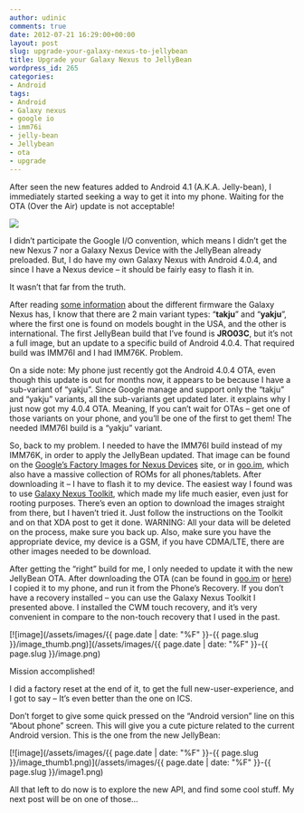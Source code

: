 ```yaml
---
author: udinic
comments: true
date: 2012-07-21 16:29:00+00:00
layout: post
slug: upgrade-your-galaxy-nexus-to-jellybean
title: Upgrade your Galaxy Nexus to JellyBean
wordpress_id: 265
categories:
- Android
tags:
- Android
- Galaxy nexus
- google io
- imm76i
- jelly-bean
- Jellybean
- ota
- upgrade
---
```


After seen the new features added to Android 4.1 (A.K.A. Jelly-bean), I immediately started seeking a way to get it into my phone. Waiting for the OTA (Over the Air) update is not acceptable! 

![](http://hothardware.com/newsimages/Item21886/Jelly_Bean.jpg)

I didn’t participate the Google I/O convention, which means I didn’t get the new Nexus 7 nor a Galaxy Nexus Device with the JellyBean already preloaded. But, I do have my own Galaxy Nexus with Android 4.0.4, and since I have a Nexus device – it should be fairly easy to flash it in. 

It wasn’t that far from the truth.

After reading [some information](http://www.randomphantasmagoria.com/firmware/galaxy-nexus/i9250/) about the different firmware the Galaxy Nexus has, I know that there are 2 main variant types: “**takju**” and “**yakju**”, where the first one is found on models bought in the USA, and the other is international. The first JellyBean build that I’ve found is **JRO03C**, but it’s not a full image, but an update to a specific build of Android 4.0.4. That required build was IMM76I and I had IMM76K. Problem.

On a side note: My phone just recently got the Android 4.0.4 OTA, even though this update is out for months now, it appears to be because I have a sub-variant of “yakju”. Since Google manage and support only the “takju” and “yakju” variants, all the sub-variants get updated later. it explains why I just now got my 4.0.4 OTA. Meaning, If you can’t wait for OTAs – get one of those variants on your phone, and you’ll be one of the first to get them! The needed IMM76I build is a “yakju” variant.

So, back to my problem. I needed to have the IMM76I build instead of my IMM76K, in order to apply the JellyBean updated. That image can be found on the [Google’s Factory Images for Nexus Devices](https://developers.google.com/android/nexus/images) site, or in [goo.im](http://goo.im/stock/maguro/stock), which also have a massive collection of ROMs for all phones/tablets. After downloading it – I have to flash it to my device. The easiest way I found was to use [Galaxy Nexus Toolkit](http://forum.xda-developers.com/showthread.php?t=1614827), which made my life much easier, even just for rooting purposes. There’s even an option to download the images straight from there, but I haven’t tried it. Just follow the instructions on the Toolkit and on that XDA post to get it done. WARNING: All your data will be deleted on the process, make sure you back up. Also, make sure you have the appropriate device, my device is a GSM, if you have CDMA/LTE, there are other images needed to be download.

After getting the “right” build for me, I only needed to update it with the new JellyBean OTA. After downloading the OTA (can be found in [goo.im](http://goo.im/stock/maguro/ota) or [here](http://www.randomphantasmagoria.com/firmware/galaxy-nexus/i9250/)) I copied it to my phone, and run it from the Phone’s Recovery. If you don’t have a recovery installed – you can use the Galaxy Nexus Toolkit I presented above. I installed the CWM touch recovery, and it’s very convenient in compare to the non-touch recovery that I used in the past.

[![image](/assets/images/{{ page.date | date: "%F" }}-{{ page.slug }}/image_thumb.png)](/assets/images/{{ page.date | date: "%F" }}-{{ page.slug }}/image.png)

Mission accomplished! 

I did a factory reset at the end of it, to get the full new-user-experience, and I got to say – It’s even better than the one on ICS.

Don’t forget to give some quick pressed on the “Android version” line on this “About phone” screen. This will give you a cute picture related to the current Android version. This is the one from the new JellyBean:

[![image](/assets/images/{{ page.date | date: "%F" }}-{{ page.slug }}/image_thumb1.png)](/assets/images/{{ page.date | date: "%F" }}-{{ page.slug }}/image1.png)

All that left to do now is to explore the new API, and find some cool stuff. My next post will be on one of those…
